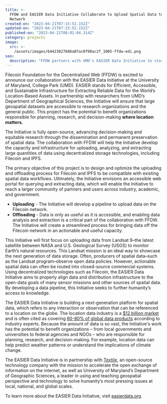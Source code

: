 ```yaml
---
title: >-
  FFDW and EASIER Data Initiative Collaborate to Upload Spatial Data to Filecoin
  Network
created-on: "2023-04-21T07:15:52.152Z"
updated-on: "2023-04-21T07:15:52.152Z"
published-on: "2023-04-21T08:01:04.314Z"
category: projects
image:
  src: >-
    /assets/images/64423827686a07ac0f90ac2f_1005-ffdw-edi.png
seo:
  description: "FFDW partners with UMD's EASIER Data Initiative to store and distribute large geospatial datasets on Filecoin, making critical location data accessible to researchers worldwide."
---
```


Filecoin Foundation for the Decentralized Web (FFDW) is excited to announce our collaboration with the EASIER Data Initiative at the University of Maryland, College Park (UMD). EASIER stands for Efficient, Accessible, and Sustainable Infrastructure for Extracting Reliable Data for the World’s Location-Based Assets. In partnership with researchers from UMD’s Department of Geographical Sciences, the Initiative will ensure that large geospatial datasets are accessible to research organizations and the general public. This project has the potential to benefit organizations responsible for planning, research, and decision-making **where location matters.**

The Initiative is fully open-source, advancing decision-making and equitable research through the dissemination and permanent preservation of spatial data. The collaboration with FFDW will help the Initiative develop the capacity and infrastructure for uploading, analyzing, and extracting large quantities of data using decentralized storage technologies, including Filecoin and IPFS.

The primary objective of this project is to design and optimize the uploading and offloading process for Filecoin and IPFS to be compatible with existing spatial data workflows. Ultimately, the Initiative envisions an accessible web portal for querying and extracting data, which will enable the Initiative to reach a larger community of partners and users across industry, academic, and government.

- **Uploading** - The Initiative will develop a pipeline to upload data on the Filecoin network.
- **Offloading** - Data is only as useful as it is accessible, and enabling data analysis and extraction is a critical part of the collaboration with FFDW. The Initiative will create a streamlined process for bringing data off the Filecoin network in an actionable and useful capacity.

This Initiative will first focus on uploading data from Landsat 9–the latest satellite between NASA and U.S. Geological Survey (USGS) to monitor Earth’s natural resources. This Landsat mission is an ideal way to showcase the next generation of data storage. Often, producers of spatial data–such as the Landsat program–observe open data policies. However, actionable spatial data can often be routed into closed-source commercial systems. Using decentralized technologies such as Filecoin, the EASIER Data Initiative aims to properly align data and distribution infrastructure to the open-data goals of many sensor missions and other sources of spatial data. By developing a data pipeline, this Initiative seeks to further humanity’s access to knowledge.

The EASIER Data Initiative is building a next-generation platform for spatial data, which refers to any interaction or observation that can be referenced to a location on the globe. The location data industry is a [$12 billion market](https://themarkup.org/privacy/2021/09/30/theres-a-multibillion-dollar-market-for-your-phones-location-data) and is often cited as covering [60-80% of global data products](https://www.esri.com/content/dam/esrisites/sitecore-archive/Files/Pdfs/library/whitepapers/pdfs/reveal-more-value.pdf) according to industry experts. Because the amount of data is so vast, the Initiative's work has the potential to benefit organizations – from local governments and universities to federal agencies and NGOs – who are responsible for planning, research, and decision-making. For example, location data can help predict weather patterns or understand the implications of climate change.

The EASIER Data Initiative is in partnership with [Textile](https://linktr.ee/textileio), an open-source technology company with the mission to accelerate the open exchange of information on the internet, as well as University of Maryland’s Department of Geographic Sciences, a leader in using and teaching geospatial perspective and technology to solve humanity’s most pressing issues at local, national, and global scales.

To learn more about the EASIER Data Initiative, visit [easierdata.org](https://easierdata.org).
